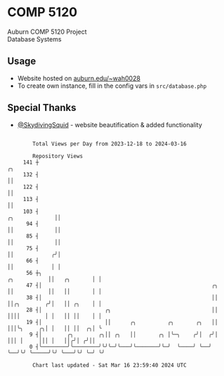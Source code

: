 # COMP 5120
Auburn COMP 5120 Project  
Database Systems

## Usage
- Website hosted on [auburn.edu/~wah0028](https://webhome.auburn.edu/~wah0028/)
- To create own instance, fill in the config vars in `src/database.php`

## Special Thanks
- [@SkydivingSquid](https://github.com/SkydivingSquid) - website beautification & added functionality

```

        Total Views per Day from 2023-12-18 to 2024-03-16

        Repository Views
     141 ┼                                                                                       ╭╮
     132 ┤                                                                                       ││
     122 ┤                                                                                       ││
     113 ┤                                                                                       ││
     103 ┤                                                                        ╭╮             ││
      94 ┤                                                                        ││             ││
      85 ┤                                                                        ││             ││
      75 ┤                                                                        ││            ╭╯│
      66 ┤                                                                        ││            │ │
      56 ┼╮                                                          ╭╮           ││   ╭╮       │ │
      47 ┤│                                                      ╭╮  ││           ││   ││       │ │
      38 ┤│                                                      ││  ││╭╮        ╭╯│   ││ ╭╮    │ │
      28 ┤│                    ╭╮                                ││  ││││        │ │   ││ ││    │ │
      19 ┤│                    ││      ╭╮          ╭╮       ╭╮   ││  │││╰╮     ╭╮│ │   ││ ││  ╭╮│ ╰
       9 ┤│        ╭╮        ╭╮││ ╭╮   ││       ╭╮ │╰─╮    ╭╯│  ╭╯│  │││ │     │││ │   ││╭╯│ ╭╯││
       0 ┤╰────────╯╰────────╯╰╯╰─╯╰───╯╰───────╯╰─╯  ╰────╯ ╰──╯ ╰──╯╰╯ ╰─────╯╰╯ ╰───╯╰╯ ╰─╯ ╰╯

        Chart last updated - Sat Mar 16 23:59:40 2024 UTC
        
```
